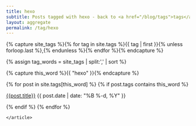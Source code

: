 ```yaml
---
title: hexo
subtitle: Posts tagged with hexo - back to <a href="/blog/tags">tags</a>
layout: aggregate
permalink: /tag/hexo
---
```


<section>
    <article class="list">


{% capture site_tags %}{% for tag in site.tags %}{{ tag | first }}{% unless forloop.last %},{% endunless %}{% endfor %}{% endcapture %}

{% assign tag_words = site_tags | split:',' | sort %}

{% capture this_word %}{{ "hexo" }}{% endcapture %}

{% for post in site.tags[this_word] %}
  {% if post.tags contains this_word %}
  <p>
    <a href="{{ site.baseurl }}{{ post.url }}">{{post.title}}</a>
    <span class="date">{{ post.date | date: "%B %-d, %Y"  }}</span>
  </p>
  {% endif %}
{% endfor %}


    </article>
</section>
